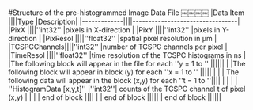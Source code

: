 #Structure of the pre-histogrammed Image Data File
￼￼￼￼
|Data Item    ||||Type                 |Description|
|-------------||||---------------------------------|
|PixX         ||||''int32''            |pixels in X-direction                                   |
|PixY         ||||''int32''            |pixels in Y-direction                                   |
|PixResol     ||||''float32''          |spatial pixel resolution in μm                          |
|TCSPCChannels||||''int32''            |number of TCSPC channels per pixel                      |
|TimeResol    ||||''float32''          |time resolution of the TCSPC histograms in ns           |
|The following block will appear in the file for each ''y = 1 to <PixY>''                  ||||||
| |The following block will appear in block (y) for each ''x = 1 to <PixX>''                |||||
| | | The following data will appear in the block (x,y) for each ''t = 1 to <TCSPCChannels>''||||
| | | | ''HistogramData [x,y,t]'' |''int32''| counts of the TCSPC channel t of pixel (x,y)      |
| | | end of block                                                                           ||||
| | end of block                                                                            |||||
| end of block                                                                             ||||||
